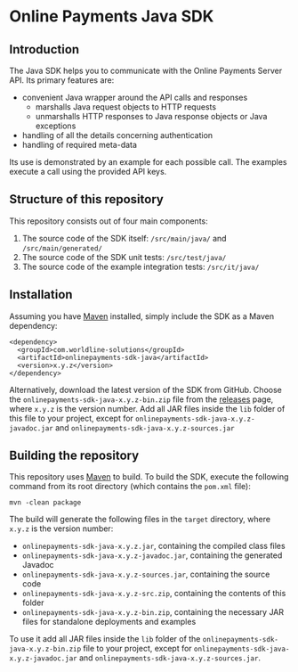 # Online Payments Java SDK

## Introduction

The Java SDK helps you to communicate with the Online Payments Server API. Its primary features are:

* convenient Java wrapper around the API calls and responses
    * marshalls Java request objects to HTTP requests
    * unmarshalls HTTP responses to Java response objects or Java exceptions
* handling of all the details concerning authentication
* handling of required meta-data

Its use is demonstrated by an example for each possible call. The examples execute a call using the provided API keys. 

## Structure of this repository

This repository consists out of four main components:

1. The source code of the SDK itself: `/src/main/java/` and `/src/main/generated/` 
2. The source code of the SDK unit tests: `/src/test/java/`
3. The source code of the example integration tests: `/src/it/java/`

## Installation

Assuming you have [Maven](http://maven.apache.org/) installed, simply include the SDK as a Maven dependency:

    <dependency>
      <groupId>com.worldline-solutions</groupId>
      <artifactId>onlinepayments-sdk-java</artifactId>
      <version>x.y.z</version>
    </dependency>

Alternatively, download the latest version of the SDK from GitHub. Choose the `onlinepayments-sdk-java-x.y.z-bin.zip` file from the [releases](https://github.com/online-payments/sdk-java/releases) page, where `x.y.z` is the version number. Add all JAR files inside the `lib` folder of this file to your project, except for `onlinepayments-sdk-java-x.y.z-javadoc.jar` and `onlinepayments-sdk-java-x.y.z-sources.jar`

## Building the repository

This repository uses [Maven](http://maven.apache.org/) to build. To build the SDK, execute the following command from its root directory (which contains the `pom.xml` file):

    mvn -clean package

The build will generate the following files in the `target` directory, where `x.y.z` is the version number:
* `onlinepayments-sdk-java-x.y.z.jar`, containing the compiled class files
* `onlinepayments-sdk-java-x.y.z-javadoc.jar`, containing the generated Javadoc
* `onlinepayments-sdk-java-x.y.z-sources.jar`, containing the source code
* `onlinepayments-sdk-java-x.y.z-src.zip`, containing the contents of this folder
* `onlinepayments-sdk-java-x.y.z-bin.zip`, containing the necessary JAR files for standalone deployments and examples

To use it add all JAR files inside the `lib` folder of the `onlinepayments-sdk-java-x.y.z-bin.zip` file to your project, except for `onlinepayments-sdk-java-x.y.z-javadoc.jar` and `onlinepayments-sdk-java-x.y.z-sources.jar`.

